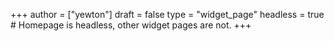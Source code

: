 +++
author = ["yewton"]
draft = false
type = "widget_page"
headless = true  # Homepage is headless, other widget pages are not.
+++
